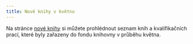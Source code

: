 ```yaml
---
title: Nové knihy v květnu
---
```


Na stránce [nové knihy](nove_knihy/index.html) si můžete prohlédnout seznam knih a kvalifikačních prací,
které byly zařazeny do fondu knihovny v průběhu května.

